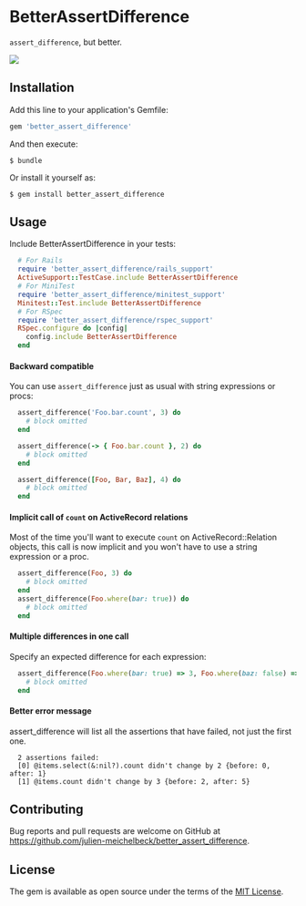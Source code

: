 
# BetterAssertDifference
`assert_difference`, but better.

![](https://api.travis-ci.org/julien-meichelbeck/better_assert_difference.svg?branch=master)

## Installation

Add this line to your application's Gemfile:

```ruby
gem 'better_assert_difference'
```

And then execute:

    $ bundle

Or install it yourself as:

    $ gem install better_assert_difference

## Usage

Include BetterAssertDifference in your tests:

```ruby
  # For Rails
  require 'better_assert_difference/rails_support'
  ActiveSupport::TestCase.include BetterAssertDifference
  # For MiniTest
  require 'better_assert_difference/minitest_support'
  Minitest::Test.include BetterAssertDifference
  # For RSpec
  require 'better_assert_difference/rspec_support'
  RSpec.configure do |config|
    config.include BetterAssertDifference
  end
```

#### Backward compatible
You can use `assert_difference` just as usual with string expressions or procs:
```ruby
  assert_difference('Foo.bar.count', 3) do
    # block omitted
  end

  assert_difference(-> { Foo.bar.count }, 2) do
    # block omitted
  end

  assert_difference([Foo, Bar, Baz], 4) do
    # block omitted
  end
```

#### Implicit call of `count` on ActiveRecord relations
Most of the time you'll want to execute `count` on ActiveRecord::Relation objects, this call is now implicit and you won't have to use a string expression or a proc.
```ruby
  assert_difference(Foo, 3) do
    # block omitted
  end
  assert_difference(Foo.where(bar: true)) do
    # block omitted
  end
```

#### Multiple differences in one call
Specify an expected difference for each expression:
```ruby
  assert_difference(Foo.where(bar: true) => 3, Foo.where(baz: false) => 5) do
    # block omitted
  end
```

#### Better error message
assert_difference will list all the assertions that have failed, not just the first one.
```console
  2 assertions failed:
  [0] @items.select(&:nil?).count didn't change by 2 {before: 0, after: 1}
  [1] @items.count didn't change by 3 {before: 2, after: 5}
```
## Contributing

Bug reports and pull requests are welcome on GitHub at https://github.com/julien-meichelbeck/better_assert_difference.


## License

The gem is available as open source under the terms of the [MIT License](http://opensource.org/licenses/MIT).
